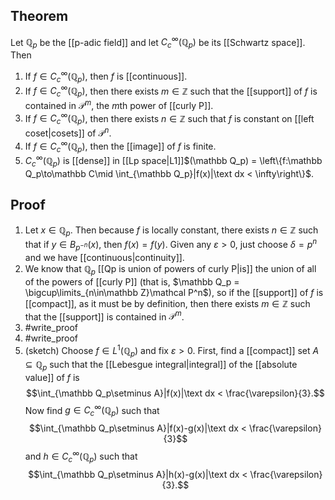 ## Theorem
Let $\mathbb Q_p$ be the [[p-adic field]] and let $C_c^\infty(\mathbb Q_p)$ be its [[Schwartz space]]. Then
1. If $f\in C_c^\infty(\mathbb Q_p)$, then $f$ is [[continuous]]. 
2. If $f\in C_c^\infty(\mathbb Q_p)$, then there exists $m\in\mathbb Z$ such that the [[support]] of $f$ is contained in $\mathcal P^m$, the $m$th power of [[curly P]].
3. If $f\in C_c^\infty(\mathbb Q_p)$, then there exists $n\in \mathbb Z$ such that $f$ is constant on [[left coset|cosets]] of $\mathcal P^n$.
4. If $f\in C_c^\infty(\mathbb Q_p)$, then the [[image]] of $f$ is finite.
5. $C_c^\infty(\mathbb Q_p)$ is [[dense]] in [[Lp space|L1]]$(\mathbb Q_p) = \left\{f:\mathbb Q_p\to\mathbb C\mid \int_{\mathbb Q_p}|f(x)|\text dx < \infty\right\}$.

## Proof
1. Let $x\in\mathbb Q_p$. Then because $f$ is locally constant, there exists $n\in\mathbb Z$ such that if $y\in B_{p^{-n}}(x)$, then $f(x) = f(y)$. Given any $\varepsilon > 0$, just choose $\delta = p^n$ and we have [[continuous|continuity]]. 
2. We know that $\mathbb Q_p$ [[Qp is union of powers of curly P|is]] the union of all of the powers of [[curly P]] (that is, $\mathbb Q_p = \bigcup\limits_{n\in\mathbb Z}\mathcal P^n$), so if the [[support]] of $f$ is [[compact]], as it must be by definition, then there exists $m\in\mathbb Z$ such that the [[support]] is contained in $\mathcal P^m$. 
3. #write_proof 
4. #write_proof 
5. (sketch) Choose $f\in L^1(\mathbb Q_p)$ and fix $\varepsilon >0$. First, find a [[compact]] set $A\subseteq \mathbb Q_p$ such that the [[Lebesgue integral|integral]] of the [[absolute value]] of $f$ is $$\int_{\mathbb Q_p\setminus A}|f(x)|\text dx < \frac{\varepsilon}{3}.$$ Now find $g\in C_c^\infty(\mathbb Q_p)$ such that $$\int_{\mathbb Q_p\setminus A}|f(x)-g(x)|\text dx < \frac{\varepsilon}{3}$$ and $h\in C_c^\infty(\mathbb Q_p)$ such that $$\int_{\mathbb Q_p\setminus A}|h(x)-g(x)|\text dx < \frac{\varepsilon}{3}.$$